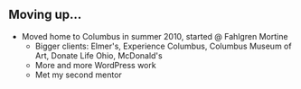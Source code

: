 ##  Moving up&hellip;

* Moved home to Columbus in summer 2010, started @ Fahlgren Mortine
	* Bigger clients: Elmer's, Experience Columbus, Columbus Museum of Art, Donate Life Ohio, McDonald's<!-- .element: class="fragment" -->
	* More and more WordPress work<!-- .element: class="fragment" -->
	* Met my second mentor <!-- .element: class="fragment" -->